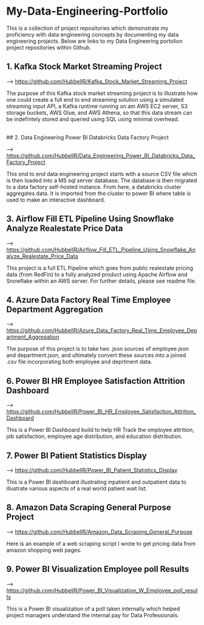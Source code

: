 # My-Data-Engineering-Portfolio
This is a collection of project repositories which demonstrate my proficiency with data engineering concepts by documenting my data engineering projects. Below are links to my Data Engineering portolion project repositories within Github.

## 1.  Kafka Stock Market Streaming Project 
   
   --> https://github.com/HubbellR/Kafka_Stock_Market_Streaming_Project
<br />

The purpose of this Kafka stock market streaming project is to illustrate how one could create a full end to end streaming solution using a simulated streaming input API, a Kafka runtime running on am AWS EC2 server,
S3 storage buckets, AWS Glue, and AWS Athena, so that this data stream can be indefintely stored and queried using SQL using minimal overhead.

<br />
##  2. Data Engineering Power BI Databricks Data Factory Project

--> https://github.com/HubbellR/Data_Engineering_Power_BI_Databricks_Data_Factory_Project

This end to end data engineering project starts with a source CSV file which is then loaded into a MS sql server database. The database is then migrated to a data factory self-hosted instance. From here, a databricks cluster aggregates data. It is imported from the cluster to power BI where table is used to make an interactive dashboard.


## 3. Airflow Fill ETL Pipeline Using Snowflake Analyze Realestate Price Data
  
   --> https://github.com/HubbellR/Airflow_Fill_ETL_Pipeline_Using_Snowflake_Analyze_Realestate_Price_Data 


   This project is a full ETL Pipeline which goes from public realestate pricing data (from RedFin) to a fully analyzed product using Apache Airflow and Snowflake within an AWS server. For further details, please see readme file.
   
## 4. Azure Data Factory Real Time Employee Department Aggregation

--> https://github.com/HubbellR/Azure_Data_Factory_Real_Time_Employee_Department_Aggregation
   
The purpose of this project is to take two .json sources of employee.json and department.json, and ultimately convert these sources into a joined .csv file incorporating both employee and deprtment data.

## 6. Power BI HR Employee Satisfaction Attrition Dashboard

--> https://github.com/HubbellR/Power_BI_HR_Employee_Satisfaction_Attrition_Dashboard

This is a Power BI Dashboard build to help HR Track the omployee attrition, job satisfaction, employee age distribution, and education distribution.
 
## 7. Power BI Patient Statistics Display
  --> https://github.com/HubbellR/Power_BI_Patient_Statistics_Display

 This is a Power BI dashboard illustrating inpatient and outpatient data to illustrate various aspects of a real world patient wait list.

## 8. Amazon Data Scraping General Purpose Project

   --> https://github.com/HubbellR/Amazon_Data_Scraping_General_Purpose

Here is an example of a web scraping script I wrote to get pricing data from amazon shopping web pages.


## 9. Power BI Visualization Employee poll Results
   --> https://github.com/HubbellR/Power_BI_Visualization_W_Employee_poll_results

This is a Power BI visualization of a poll taken internally which helped project managers understand the internal pay for Data Professionals. 



   

